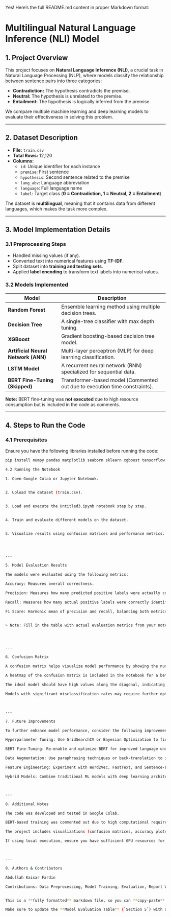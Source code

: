 Yes! Here’s the full README.md content in proper Markdown format:

# Multilingual Natural Language Inference (NLI) Model

## **1. Project Overview**
This project focuses on **Natural Language Inference (NLI)**, a crucial task in Natural Language Processing (NLP), where models classify the relationship between sentence pairs into three categories:  
- **Contradiction:** The hypothesis contradicts the premise.  
- **Neutral:** The hypothesis is unrelated to the premise.  
- **Entailment:** The hypothesis is logically inferred from the premise.  

We compare multiple machine learning and deep learning models to evaluate their effectiveness in solving this problem.  

---

## **2. Dataset Description**
- **File:** `train.csv`  
- **Total Rows:** 12,120  
- **Columns:**  
  - `id`: Unique identifier for each instance  
  - `premise`: First sentence  
  - `hypothesis`: Second sentence related to the premise  
  - `lang_abv`: Language abbreviation  
  - `language`: Full language name  
  - `label`: Target class (**0 = Contradiction, 1 = Neutral, 2 = Entailment**)  

The dataset is **multilingual**, meaning that it contains data from different languages, which makes the task more complex.  

---

## **3. Model Implementation Details**
### **3.1 Preprocessing Steps**
- Handled missing values (if any).  
- Converted text into numerical features using **TF-IDF**.  
- Split dataset into **training and testing sets**.  
- Applied **label encoding** to transform text labels into numerical values.  

### **3.2 Models Implemented**
| Model               | Description |
|--------------------|--------------------------------------|
| **Random Forest**   | Ensemble learning method using multiple decision trees. |
| **Decision Tree**   | A single-tree classifier with max depth tuning. |
| **XGBoost**         | Gradient boosting-based decision tree model. |
| **Artificial Neural Network (ANN)** | Multi-layer perceptron (MLP) for deep learning classification. |
| **LSTM Model**      | A recurrent neural network (RNN) specialized for sequential data. |
| **BERT Fine-Tuning (Skipped)** | Transformer-based model (Commented out due to execution time constraints). |

**Note:** BERT fine-tuning was **not executed** due to high resource consumption but is included in the code as comments.

---

## **4. Steps to Run the Code**
### **4.1 Prerequisites**
Ensure you have the following libraries installed before running the code:  
```bash
pip install numpy pandas matplotlib seaborn sklearn xgboost tensorflow transformers

4.2 Running the Notebook

1. Open Google Colab or Jupyter Notebook.


2. Upload the dataset (train.csv).


3. Load and execute the Untitled3.ipynb notebook step by step.


4. Train and evaluate different models on the dataset.


5. Visualize results using confusion matrices and performance metrics.




---

5. Model Evaluation Results

The models were evaluated using the following metrics:

Accuracy: Measures overall correctness.

Precision: Measures how many predicted positive labels were actually correct.

Recall: Measures how many actual positive labels were correctly identified.

F1 Score: Harmonic mean of precision and recall, balancing both metrics.


> Note: Fill in the table with actual evaluation metrics from your notebook results.




---

6. Confusion Matrix

A confusion matrix helps visualize model performance by showing the number of correct and incorrect predictions for each class.

A heatmap of the confusion matrix is included in the notebook for a better understanding of misclassified instances.

The ideal model should have high values along the diagonal, indicating correct classifications.

Models with significant misclassification rates may require further optimization.



---

7. Future Improvements

To further enhance model performance, consider the following improvements:

Hyperparameter Tuning: Use GridSearchCV or Bayesian Optimization to find optimal model parameters.

BERT Fine-Tuning: Re-enable and optimize BERT for improved language understanding.

Data Augmentation: Use paraphrasing techniques or back-translation to increase training data.

Feature Engineering: Experiment with Word2Vec, FastText, and Sentence-BERT embeddings.

Hybrid Models: Combine traditional ML models with deep learning architectures to improve performance.



---

8. Additional Notes

The code was developed and tested in Google Colab.

BERT-based training was commented out due to high computational requirements.

The project includes visualizations (confusion matrices, accuracy plots, and feature importance charts) for better interpretability.

If using local execution, ensure you have sufficient GPU resources for deep learning models.



---

9. Authors & Contributors

Abdullah Kaisar Fardin

Contributions: Data Preprocessing, Model Training, Evaluation, Report Writing


This is a **fully formatted** markdown file, so you can **copy-paste** it directly into a `README.md` file.  

Make sure to update the **Model Evaluation Table** (`Section 5`) with actual results! Let me know if you need any modifications.

